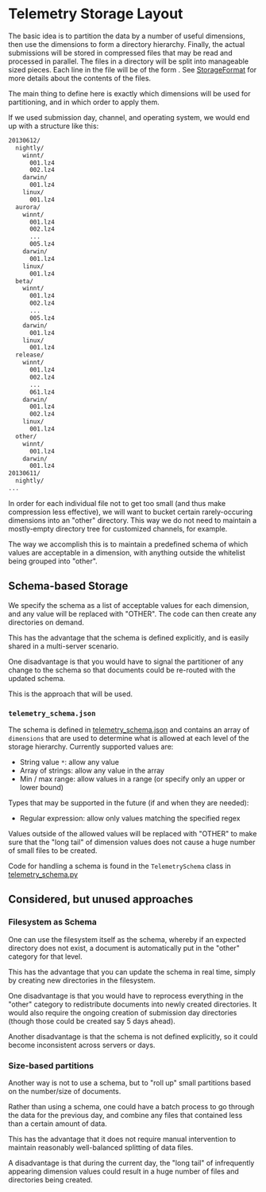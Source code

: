 Telemetry Storage Layout
========================

The basic idea is to partition the data by a number of useful dimensions, then
use the dimensions to form a directory hierarchy. Finally, the actual
submissions will be stored in compressed files that may be read and processed
in parallel. The files in a directory will be split into manageable sized
pieces. Each line in the file will be of the form <uuid><tab><json>.  See
[StorageFormat](StorageFormat.md) for more details about the contents of the 
files.

The main thing to define here is exactly which dimensions will be used for
partitioning, and in which order to apply them.

If we used submission day, channel, and operating system, we would end up with
a structure like this:
```bash
20130612/
  nightly/
    winnt/
      001.lz4
      002.lz4
    darwin/
      001.lz4
    linux/
      001.lz4
  aurora/
    winnt/
      001.lz4
      002.lz4
      ...
      005.lz4
    darwin/
      001.lz4
    linux/
      001.lz4
  beta/
    winnt/
      001.lz4
      002.lz4
      ...
      005.lz4
    darwin/
      001.lz4
    linux/
      001.lz4
  release/
    winnt/
      001.lz4
      002.lz4
      ...
      061.lz4
    darwin/
      001.lz4
      002.lz4
    linux/
      001.lz4
  other/
    winnt/
      001.lz4
    darwin/
      001.lz4
20130611/
  nightly/
...
```

In order for each individual file not to get too small (and thus make
compression less effective), we will want to bucket certain rarely-occuring
dimensions into an "other" directory.  This way we do not need to maintain a
mostly-empty directory tree for customized channels, for example.

The way we accomplish this is to maintain a predefined schema of which values
are acceptable in a dimension, with anything outside the whitelist being
grouped into "other".


Schema-based Storage
--------------------

We specify the schema as a list of acceptable values for each dimension, and
any value will be replaced with "OTHER".  The code can then create any
directories on demand.

This has the advantage that the schema is defined explicitly, and is easily
shared in a multi-server scenario.

One disadvantage is that you would have to signal the partitioner of any change
to the schema so that documents could be re-routed with the updated schema.

This is the approach that will be used.

### `telemetry_schema.json`

The schema is defined in [telemetry_schema.json](telemetry_schema.json) and
contains an array of `dimensions` that are used to determine what is allowed
at each level of the storage hierarchy.  Currently supported values are:
- String value `*`: allow any value
- Array of strings: allow any value in the array
- Min / max range: allow values in a range (or specify only an upper or lower
  bound)

Types that may be supported in the future (if and when they are needed):
- Regular expression: allow only values matching the specified regex

Values outside of the allowed values will be replaced with "OTHER" to make sure
that the "long tail" of dimension values does not cause a huge number of small
files to be created.

Code for handling a schema is found in the `TelemetrySchema` class
in [telemetry_schema.py](telemetry_schema.py)

Considered, but unused approaches
---------------------------------

### Filesystem as Schema
One can use the filesystem itself as the schema, whereby if an
expected directory does not exist, a document is automatically put in the 
"other" category for that level.

This has the advantage that you can update the schema in real time, simply by
creating new directories in the filesystem.

One disadvantage is that you would have to reprocess everything in the "other"
category to redistribute documents into newly created directories.  It would
also require the ongoing creation of submission day directories (though those
could be created say 5 days ahead).

Another disadvantage is that the schema is not defined explicitly, so it could
become inconsistent across servers or days.

### Size-based partitions
Another way is not to use a schema, but to "roll up" small partitions based on
the number/size of documents.

Rather than using a schema, one could have a batch process to go through the
data for the previous day, and combine any files that contained less than a
certain amount of data.

This has the advantage that it does not require manual intervention to maintain
reasonably well-balanced splitting of data files.

A disadvantage is that during the current day, the "long tail" of infrequently
appearing dimension values could result in a huge number of files and
directories being created.


